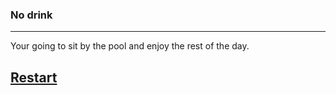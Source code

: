 ### No drink 
---
Your going to sit by the pool and enjoy the rest of the day.  

## [Restart](../vacation.md)
